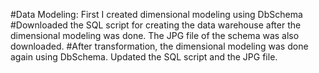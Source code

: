 #Data Modeling: First I created dimensional modeling using DbSchema 
#Downloaded the SQL script for creating the data warehouse after the dimensional modeling was done. The JPG file of the schema was also downloaded.
#After transformation, the dimensional modeling was done again using DbSchema. Updated the SQL script and the JPG file. 
